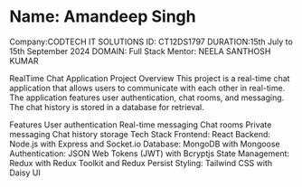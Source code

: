 # Name: Amandeep Singh
Company:CODTECH IT SOLUTIONS
ID: CT12DS1797
DURATION:15th July to 15th September 2024 
DOMAIN: Full Stack
Mentor: NEELA SANTHOSH KUMAR

RealTime Chat Application
Project Overview
This project is a real-time chat application that allows users to communicate with each other in real-time. The application features user authentication, chat rooms, and messaging. The chat history is stored in a database for retrieval.

Features
User authentication
Real-time messaging
Chat rooms
Private messaging
Chat history storage
Tech Stack
Frontend: React
Backend: Node.js with Express and Socket.io
Database: MongoDB with Mongoose
Authentication: JSON Web Tokens (JWT) with Bcryptjs
State Management: Redux with Redux Toolkit and Redux Persist
Styling: Tailwind CSS with Daisy UI
